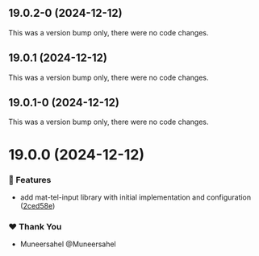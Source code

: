 ## 19.0.2-0 (2024-12-12)

This was a version bump only, there were no code changes.

## 19.0.1 (2024-12-12)

This was a version bump only, there were no code changes.

## 19.0.1-0 (2024-12-12)

This was a version bump only, there were no code changes.

# 19.0.0 (2024-12-12)

### 🚀 Features

- add mat-tel-input library with initial implementation and configuration ([2ced58e](https://github.com/Muneersahel/mat-tel-input/commit/2ced58e))

### ❤️ Thank You

- Muneersahel @Muneersahel